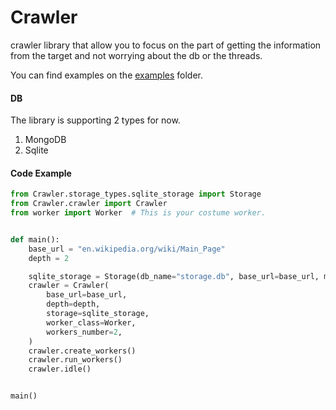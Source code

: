 # Crawler
crawler library that allow you to focus on the part of getting the information from the target
and not worrying about the db or the threads.

You can find examples on the [examples](./examples) folder.

#### DB
The library is supporting 2 types for now.
1. MongoDB
2. Sqlite

#### Code Example
```python
from Crawler.storage_types.sqlite_storage import Storage
from Crawler.crawler import Crawler
from worker import Worker  # This is your costume worker.


def main():
    base_url = "en.wikipedia.org/wiki/Main_Page"
    depth = 2

    sqlite_storage = Storage(db_name="storage.db", base_url=base_url, max_depth=depth)
    crawler = Crawler(
        base_url=base_url,
        depth=depth,
        storage=sqlite_storage,
        worker_class=Worker,
        workers_number=2,
    )
    crawler.create_workers()
    crawler.run_workers()
    crawler.idle()


main()
```